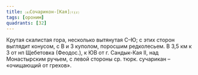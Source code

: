 ```yaml
---
title: ⒜Сочарикон-[Кая]⒯⒵
tags: [ороним]
quadrants: [З2]
---
```


Крутая скалистая гора, несколько вытянутая С–Ю; с этих сторон выглядит конусом,
с В и З куполом, поросшим редколесьем. В 3,5 км к З от нп Щебетовка (Феодос.), к
ЮВ от г. Сандык-Кая II, над Монастырским ручьем, с левой стороны ср. тюрк.
сучарикан – «очищающий от грехов».
